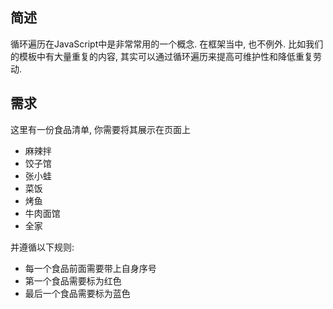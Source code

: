 ## 简述
循环遍历在JavaScript中是非常常用的一个概念. 在框架当中, 也不例外. 比如我们的模板中有大量重复的内容, 其实可以通过循环遍历来提高可维护性和降低重复劳动.

## 需求
这里有一份食品清单, 你需要将其展示在页面上
 - 麻辣拌
 - 饺子馆
 - 张小蛙
 - 菜饭
 - 烤鱼
 - 牛肉面馆
 - 全家

并遵循以下规则:
 - 每一个食品前面需要带上自身序号
 - 第一个食品需要标为红色
 - 最后一个食品需要标为蓝色